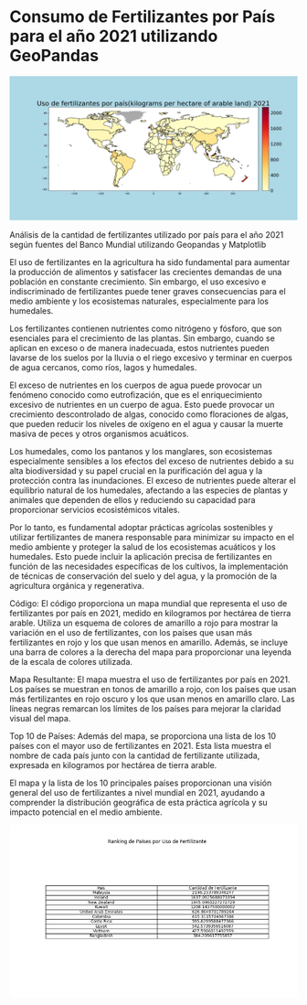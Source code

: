 # Consumo de Fertilizantes por País para el año 2021 utilizando GeoPandas

![Uso Mundial de Fertilizantes](https://github.com/selheidi/Uso-Mundial-de-Fertilizantes/blob/main/Uso%20Mundial%20de%20Fertilizantes.png)


Análisis de la cantidad de fertilizantes utilizado por país para el año 2021 según fuentes del Banco Mundial utilizando Geopandas y Matplotlib

El uso de fertilizantes en la agricultura ha sido fundamental para aumentar la producción de alimentos y satisfacer las crecientes demandas de una población en constante crecimiento. Sin embargo, el uso excesivo e indiscriminado de fertilizantes puede tener graves consecuencias para el medio ambiente y los ecosistemas naturales, especialmente para los humedales.

Los fertilizantes contienen nutrientes como nitrógeno y fósforo, que son esenciales para el crecimiento de las plantas. Sin embargo, cuando se aplican en exceso o de manera inadecuada, estos nutrientes pueden lavarse de los suelos por la lluvia o el riego excesivo y terminar en cuerpos de agua cercanos, como ríos, lagos y humedales.

El exceso de nutrientes en los cuerpos de agua puede provocar un fenómeno conocido como eutrofización, que es el enriquecimiento excesivo de nutrientes en un cuerpo de agua. Esto puede provocar un crecimiento descontrolado de algas, conocido como floraciones de algas, que pueden reducir los niveles de oxígeno en el agua y causar la muerte masiva de peces y otros organismos acuáticos.

Los humedales, como los pantanos y los manglares, son ecosistemas especialmente sensibles a los efectos del exceso de nutrientes debido a su alta biodiversidad y su papel crucial en la purificación del agua y la protección contra las inundaciones. El exceso de nutrientes puede alterar el equilibrio natural de los humedales, afectando a las especies de plantas y animales que dependen de ellos y reduciendo su capacidad para proporcionar servicios ecosistémicos vitales.

Por lo tanto, es fundamental adoptar prácticas agrícolas sostenibles y utilizar fertilizantes de manera responsable para minimizar su impacto en el medio ambiente y proteger la salud de los ecosistemas acuáticos y los humedales. Esto puede incluir la aplicación precisa de fertilizantes en función de las necesidades específicas de los cultivos, la implementación de técnicas de conservación del suelo y del agua, y la promoción de la agricultura orgánica y regenerativa.

Código:
El código proporciona un mapa mundial que representa el uso de fertilizantes por país en 2021, medido en kilogramos por hectárea de tierra arable. Utiliza un esquema de colores de amarillo a rojo para mostrar la variación en el uso de fertilizantes, con los países que usan más fertilizantes en rojo y los que usan menos en amarillo. Además, se incluye una barra de colores a la derecha del mapa para proporcionar una leyenda de la escala de colores utilizada.

Mapa Resultante:
El mapa muestra el uso de fertilizantes por país en 2021. Los países se muestran en tonos de amarillo a rojo, con los países que usan más fertilizantes en rojo oscuro y los que usan menos en amarillo claro. Las líneas negras remarcan los límites de los países para mejorar la claridad visual del mapa.

Top 10 de Países:
Además del mapa, se proporciona una lista de los 10 países con el mayor uso de fertilizantes en 2021. Esta lista muestra el nombre de cada país junto con la cantidad de fertilizante utilizada, expresada en kilogramos por hectárea de tierra arable.

El mapa y la lista de los 10 principales países proporcionan una visión general del uso de fertilizantes a nivel mundial en 2021, ayudando a comprender la distribución geográfica de esta práctica agrícola y su impacto potencial en el medio ambiente.

![Tabla de fertilizante](https://github.com/selheidi/Uso-Mundial-de-Fertilizantes/blob/main/tabla_fertilizante.png)


